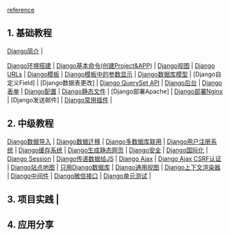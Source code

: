 [reference](http://www.ziqiangxuetang.com/django/django-tutorial.html)

## 1. 基础教程

[Django简介](https://www.zybuluo.com/breakerthb/note/403171) | 

[Django环境搭建](https://www.zybuluo.com/breakerthb/note/399472) | 
[Django基本命令(创建Project&APP)](https://www.zybuluo.com/breakerthb/note/403191) | 
[Django视图](https://www.zybuluo.com/breakerthb/note/403319) |
[Django URLs](https://github.com/breakerthb/PythonStudy/blob/master/Resource/Django%20Study/django-urls.md) | 
[Django模板](https://www.zybuluo.com/breakerthb/note/405298) |
[Django模板中的参数显示](https://github.com/breakerthb/PythonStudy/blob/master/Resource/Django%20Study/django-para.md) | 
[Django数据库模型](https://www.zybuluo.com/breakerthb/note/405464) | 
[Django自定义Field] | 
[Django数据表更改] | 
[Django QuerySet API](https://www.zybuluo.com/breakerthb/note/422557) | 
[Django后台](https://www.zybuluo.com/breakerthb/note/422692) | 
[Django表单](https://www.zybuluo.com/breakerthb/note/405631) | 
[Django配置](https://www.zybuluo.com/breakerthb/note/406541) | 
[Django静态文件](https://www.zybuluo.com/breakerthb/note/406555) | 
[Django部署Apache] | 
[Django部署Nginx](https://www.zybuluo.com/breakerthb/note/442540) | 
[Django发送邮件] | 
[Django常用插件](https://www.zybuluo.com/breakerthb/note/420158) | 


## 2. 中级教程

[Django数据导入](https://www.zybuluo.com/breakerthb/note/538554) | 
[Django数据迁移](http://www.ziqiangxuetang.com/django/django-data-migration.html) | 
[Django多数据库联用](http://www.ziqiangxuetang.com/django/django-multi-database.html) | 
[Django用户注册系统]() | 
[Django缓存系统]() | 
[Django生成静态网页]() | 
[Django安全]() | 
[Django国际化]() | 
[Django Session]() | 
[Django传递数据给JS]() | 
[Django Ajax]() | 
[Django Ajax CSRF认证]() | 
[Django站点地图]() | 
[只用Django数据库]() | 
[Django通用视图]() | 
[Django上下文渲染器]() | 
[Django中间件]() | 
[Django微信接口]() | 
[Django单元测试]() | 

## 3. 项目实践 |

## 4. 应用分享